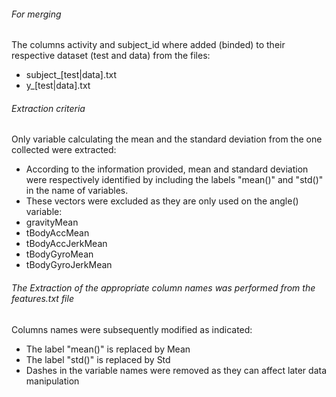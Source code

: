 ###### For merging
The columns activity and subject_id where added (binded) to their respective dataset (test and data) 
from the files:
   - subject_[test|data].txt 
   - y_[test|data].txt  

###### Extraction criteria
Only variable calculating the mean and the standard deviation from the one collected were extracted:
-  According to the information provided, mean and standard deviation were respectively identified by including the labels "mean()" and "std()" in the name of variables.
- These vectors were excluded as they are only used on the angle() variable:    
 - gravityMean
 - tBodyAccMean
 - tBodyAccJerkMean
 - tBodyGyroMean
 - tBodyGyroJerkMean


###### The Extraction of the appropriate column names was performed from the features.txt file
Columns names were subsequently modified as indicated:
- The label "mean()" is replaced by Mean
- The label "std()"  is replaced by Std
- Dashes in the variable names were removed as they can affect later data manipulation
